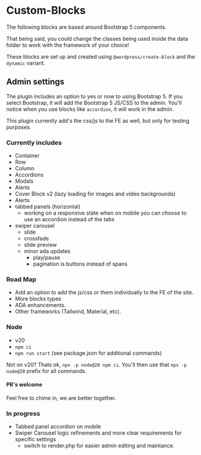 # Custom-Blocks

The following blocks are based around Bootstrap 5 components.

That being said, you could change the classes being used inside the data folder to work with the framework of your choice!

These blocks are set up and created using `@wordpress/create-block` and the `dynamic` variant.

## Admin settings

The plugin includes an option to yes or now to using Bootstrap 5.  If you select Bootstrap, it will add the Bootstrap 5 JS/CSS to the admin. You'll notice when you use blocks like `accordion`, it will work in the admin.

This plugin currently add's the css/js to the FE as well, but only for testing purposes.

### Currently includes

- Container
- Row
- Column
- Accordions
- Modals
- Alerts
- Cover Block v2 (lazy loading for images and video backgrounds)
- Alerts
- tabbed panels (horizontal)
  - working on a responsive state when on mobile you can choose to use an accordion instead of the tabs
- swiper carousel
  - slide
  - crossfade
  - slide preview
  - minor ada updates
    - play/pause
   	- pagination is buttons instead of spans

### Road Map

- Add an option to add the js/css or them individually to the FE of the site.
- More blocks types
- ADA enhancements.
- Other frameworks (Tailwind, Material, etc).

### Node

- v20
- `npm ci`
- `npm run start` (see package.json for additional commands)

Not on v20? Thats ok, `npx -p node@20 npm ci`. You'll then use that `npx -p node@20` prefix for all commands.

#### PR's welcome

Feel free to chime in, we are better together.

### In progress

- Tabbed panel accordion on mobile
- Swiper Carousel logic refinements and more clear requirements for specific settings
  - switch to render.php for easier admin editing and maintance.
